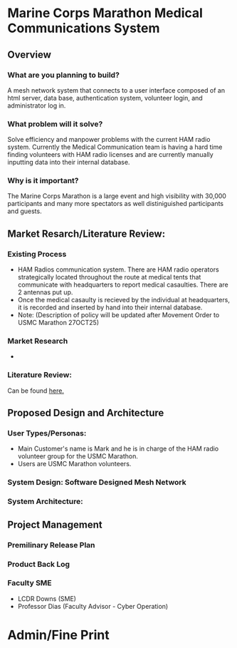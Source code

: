 # Marine Corps Marathon Medical Communications System

## Overview
### What are you planning to build?
A mesh network system that connects to a user interface composed of an html server, data base, authentication system, volunteer login, and administrator log in.
### What problem will it solve?
Solve efficiency and manpower problems with the current HAM radio system. Currently the Medical Communication team is having a hard time finding volunteers with HAM radio licenses and are currently manually inputting data into their internal database.
### Why is it important?
The Marine Corps Marathon is a large event and high visibility with 30,000 participants and many more spectators as well distiniguished participants and guests.
## Market Resarch/Literature Review:
### Existing Process
- HAM Radios communication system. There are HAM radio operators strategically located throughout the route at medical tents that communicate with headquarters to report medical casaulties. There are 2 antennas put up.
- Once the medical casaulty is recieved by the individual at headquarters, it is recorded and inserted by hand into their internal database.
- Note: (Description of policy will be updated after Movement Order to USMC Marathon 27OCT25)  
### Market Research
-
### Literature Review: 
Can be found [here.](Literature_Review.md)

## Proposed Design and Architecture
### User Types/Personas:
- Main Customer's name is Mark and he is in charge of the HAM radio volunteer group for the USMC Marathon.
- Users are USMC Marathon volunteers. 
### System Design: Software Designed Mesh Network

### System Architecture:

## Project Management

### Premilinary Release Plan

### Product Back Log

### Faculty SME
- LCDR Downs (SME)
- Professor Dias (Faculty Advisor - Cyber Operation)

# Admin/Fine Print
